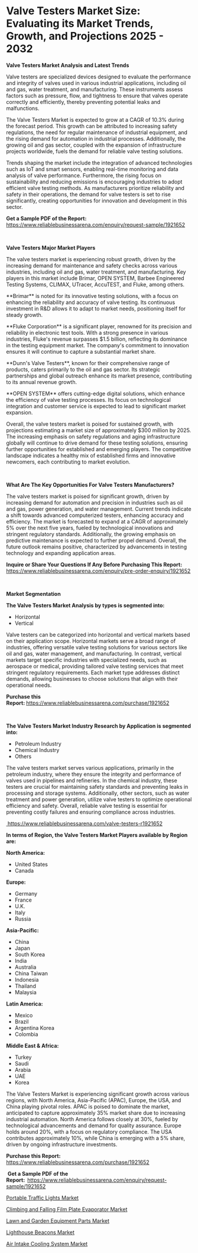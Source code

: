 <p><h1>Valve Testers Market Size: Evaluating its Market Trends, Growth, and Projections 2025 - 2032</h1></p><p><strong>Valve Testers Market Analysis and Latest Trends</strong></p>
<p><p>Valve testers are specialized devices designed to evaluate the performance and integrity of valves used in various industrial applications, including oil and gas, water treatment, and manufacturing. These instruments assess factors such as pressure, flow, and tightness to ensure that valves operate correctly and efficiently, thereby preventing potential leaks and malfunctions.</p><p>The Valve Testers Market is expected to grow at a CAGR of 10.3% during the forecast period. This growth can be attributed to increasing safety regulations, the need for regular maintenance of industrial equipment, and the rising demand for automation in industrial processes. Additionally, the growing oil and gas sector, coupled with the expansion of infrastructure projects worldwide, fuels the demand for reliable valve testing solutions. </p><p>Trends shaping the market include the integration of advanced technologies such as IoT and smart sensors, enabling real-time monitoring and data analysis of valve performance. Furthermore, the rising focus on sustainability and reducing emissions is encouraging industries to adopt efficient valve testing methods. As manufacturers prioritize reliability and safety in their operations, the demand for valve testers is set to rise significantly, creating opportunities for innovation and development in this sector.</p></p>
<p><strong>Get a Sample PDF of the Report:&nbsp;</strong> <a href="https://www.reliablebusinessarena.com/enquiry/request-sample/1921652?utm_campaign=2189&utm_medium=2&utm_source=Github&utm_content=ia&utm_term=10042025&utm_id=valve-testers">https://www.reliablebusinessarena.com/enquiry/request-sample/1921652</a></p>
<p>&nbsp;</p>
<p><strong>Valve Testers Major Market Players</strong></p>
<p><p>The valve testers market is experiencing robust growth, driven by the increasing demand for maintenance and safety checks across various industries, including oil and gas, water treatment, and manufacturing. Key players in this market include Brimar, OPEN SYSTEM, Barbee Engineered Testing Systems, CLIMAX, UTracer, AccuTEST, and Fluke, among others.</p><p>**Brimar** is noted for its innovative testing solutions, with a focus on enhancing the reliability and accuracy of valve testing. Its continuous investment in R&D allows it to adapt to market needs, positioning itself for steady growth.</p><p>**Fluke Corporation** is a significant player, renowned for its precision and reliability in electronic test tools. With a strong presence in various industries, Fluke's revenue surpasses $1.5 billion, reflecting its dominance in the testing equipment market. The company's commitment to innovation ensures it will continue to capture a substantial market share.</p><p>**Dunn's Valve Testers**, known for their comprehensive range of products, caters primarily to the oil and gas sector. Its strategic partnerships and global outreach enhance its market presence, contributing to its annual revenue growth.</p><p>**OPEN SYSTEM** offers cutting-edge digital solutions, which enhance the efficiency of valve testing processes. Its focus on technological integration and customer service is expected to lead to significant market expansion.</p><p>Overall, the valve testers market is poised for sustained growth, with projections estimating a market size of approximately $300 million by 2025. The increasing emphasis on safety regulations and aging infrastructure globally will continue to drive demand for these testing solutions, ensuring further opportunities for established and emerging players. The competitive landscape indicates a healthy mix of established firms and innovative newcomers, each contributing to market evolution.</p></p>
<p>&nbsp;</p>
<p><strong>What Are The Key Opportunities For Valve Testers Manufacturers?</strong></p>
<p><p>The valve testers market is poised for significant growth, driven by increasing demand for automation and precision in industries such as oil and gas, power generation, and water management. Current trends indicate a shift towards advanced computerized testers, enhancing accuracy and efficiency. The market is forecasted to expand at a CAGR of approximately 5% over the next five years, fueled by technological innovations and stringent regulatory standards. Additionally, the growing emphasis on predictive maintenance is expected to further propel demand. Overall, the future outlook remains positive, characterized by advancements in testing technology and expanding application areas.</p></p>
<p><strong>Inquire or Share Your Questions If Any Before Purchasing This Report:</strong> <a href="https://www.reliablebusinessarena.com/enquiry/pre-order-enquiry/1921652?utm_campaign=2189&utm_medium=2&utm_source=Github&utm_content=ia&utm_term=10042025&utm_id=valve-testers">https://www.reliablebusinessarena.com/enquiry/pre-order-enquiry/1921652</a></p>
<p>&nbsp;</p>
<p><strong>Market Segmentation</strong></p>
<p><strong>The Valve Testers Market Analysis by types is segmented into:</strong></p>
<p><ul><li>Horizontal</li><li>Vertical</li></ul></p>
<p><p>Valve testers can be categorized into horizontal and vertical markets based on their application scope. Horizontal markets serve a broad range of industries, offering versatile valve testing solutions for various sectors like oil and gas, water management, and manufacturing. In contrast, vertical markets target specific industries with specialized needs, such as aerospace or medical, providing tailored valve testing services that meet stringent regulatory requirements. Each market type addresses distinct demands, allowing businesses to choose solutions that align with their operational needs.</p></p>
<p><strong>Purchase this Report:&nbsp;</strong><a href="https://www.reliablebusinessarena.com/purchase/1921652?utm_campaign=2189&utm_medium=2&utm_source=Github&utm_content=ia&utm_term=10042025&utm_id=valve-testers">https://www.reliablebusinessarena.com/purchase/1921652</a></p>
<p>&nbsp;</p>
<p><strong>The Valve Testers Market Industry Research by Application is segmented into:</strong></p>
<p><ul><li>Petroleum Industry</li><li>Chemical Industry</li><li>Others</li></ul></p>
<p><p>The valve testers market serves various applications, primarily in the petroleum industry, where they ensure the integrity and performance of valves used in pipelines and refineries. In the chemical industry, these testers are crucial for maintaining safety standards and preventing leaks in processing and storage systems. Additionally, other sectors, such as water treatment and power generation, utilize valve testers to optimize operational efficiency and safety. Overall, reliable valve testing is essential for preventing costly failures and ensuring compliance across industries.</p></p>
<p><a href="https://www.reliablebusinessarena.com/valve-testers-r1921652?utm_campaign=2189&utm_medium=2&utm_source=Github&utm_content=ia&utm_term=10042025&utm_id=valve-testers">&nbsp;https://www.reliablebusinessarena.com/valve-testers-r1921652</a></p>
<p><strong>In terms of Region, the Valve Testers Market Players available by Region are:</strong></p>
<p>
    <p> <strong> North America: </strong>
        <ul>
            <li>United States</li>
            <li>Canada</li>
        </ul>
        </p> 
    <p> <strong> Europe: </strong>
        <ul>
            <li>Germany</li>
            <li>France</li>
            <li>U.K.</li>
            <li>Italy</li>
            <li>Russia</li>
        </ul>
        </p> 
    <p> <strong> Asia-Pacific: </strong>
        <ul>
            <li>China</li>
            <li>Japan</li>
            <li>South Korea</li>
            <li>India</li>
            <li>Australia</li>
            <li>China Taiwan</li>
            <li>Indonesia</li>
            <li>Thailand</li>
            <li>Malaysia</li>
        </ul>
        </p> 
    <p> <strong> Latin America: </strong>
        <ul>
            <li>Mexico</li>
            <li>Brazil</li>
            <li>Argentina Korea</li>
            <li>Colombia</li>
        </ul>
        </p> 
    <p> <strong> Middle East & Africa: </strong>
        <ul>
            <li>Turkey</li>
            <li>Saudi</li>
            <li>Arabia</li>
            <li>UAE</li>
            <li>Korea</li>
        </ul>
    </p>
    </p>
<p><p>The Valve Testers Market is experiencing significant growth across various regions, with North America, Asia-Pacific (APAC), Europe, the USA, and China playing pivotal roles. APAC is poised to dominate the market, anticipated to capture approximately 35% market share due to increasing industrial automation. North America follows closely at 30%, fueled by technological advancements and demand for quality assurance. Europe holds around 20%, with a focus on regulatory compliance. The USA contributes approximately 10%, while China is emerging with a 5% share, driven by ongoing infrastructure investments.</p></p>
<p><strong>Purchase this Report: </strong><a href="https://www.reliablebusinessarena.com/purchase/1921652?utm_campaign=2189&utm_medium=2&utm_source=Github&utm_content=ia&utm_term=10042025&utm_id=valve-testers">https://www.reliablebusinessarena.com/purchase/1921652</a></p>
<p>&nbsp;<strong>Get a Sample PDF of the Report:&nbsp;&nbsp;</strong><a href="https://www.reliablebusinessarena.com/enquiry/request-sample/1921652?utm_campaign=2189&utm_medium=2&utm_source=Github&utm_content=ia&utm_term=10042025&utm_id=valve-testers">https://www.reliablebusinessarena.com/enquiry/request-sample/1921652</a></p>
<p><strong></strong></p>
<p><p><a href="https://github.com/efialiurca/Market-Research-Report-List-1/blob/main/portable-traffic-lights-market.md?utm_campaign=2189&utm_medium=2&utm_source=Github&utm_content=ia&utm_term=10042025&utm_id=valve-testers">Portable Traffic Lights Market</a></p><p><a href="https://github.com/oshodikurc/Market-Research-Report-List-1/blob/main/climbing-and-falling-film-plate-evaporator-market.md?utm_campaign=2189&utm_medium=2&utm_source=Github&utm_content=ia&utm_term=10042025&utm_id=valve-testers">Climbing and Falling Film Plate Evaporator Market</a></p><p><a href="https://github.com/aslinalirey9/Market-Research-Report-List-1/blob/main/lawn-and-garden-equipment-parts-market.md?utm_campaign=2189&utm_medium=2&utm_source=Github&utm_content=ia&utm_term=10042025&utm_id=valve-testers">Lawn and Garden Equipment Parts Market</a></p><p><a href="https://github.com/noppbebawy/Market-Research-Report-List-1/blob/main/lighthouse-beacons-market.md?utm_campaign=2189&utm_medium=2&utm_source=Github&utm_content=ia&utm_term=10042025&utm_id=valve-testers">Lighthouse Beacons Market</a></p><p><a href="https://github.com/ajegiobitsa/Market-Research-Report-List-1/blob/main/air-intake-cooling-system-market.md?utm_campaign=2189&utm_medium=2&utm_source=Github&utm_content=ia&utm_term=10042025&utm_id=valve-testers">Air Intake Cooling System Market</a></p></p>